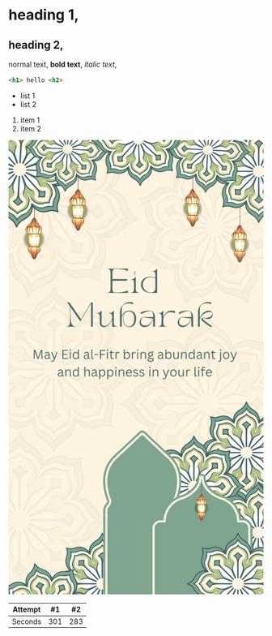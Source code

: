 # heading 1, 
## heading 2, 
normal text, 
**bold text**, 
_italic text_, 
```html
<h1> hello <h2>

```
- list 1
- list 2

1. item 1
2. item 2

![alt text](images/monir.png)

| Attempt | #1    | #2    |
| :---:   | :---: | :---: |
| Seconds | 301   | 283   |